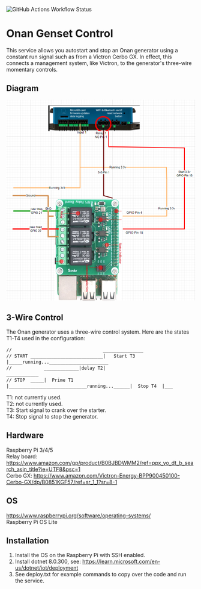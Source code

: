 ![GitHub Actions Workflow Status](https://img.shields.io/github/actions/workflow/status/bgriggs/onan-genset-control/build.yml)

# Onan Genset Control
This service allows you autostart and stop an Onan generator using a constant run signal such as from a Victron Cerbo GX. In effect, this connects a management system, like Victron, to the generator's three-wire momentary controls.

## Diagram
![alt text](https://github.com/bgriggs/onan-genset-control/blob/main/wiring-diagram.png?raw=true)

## 3-Wire Control
The Onan generator uses a three-wire control system. Here are the states T1-T4 used in the configuration:

```
//                                  _______________
// START ___________________________|   Start T3   |_____running...______________________
//            _____________|delay T2|                                    ____________
// STOP  _____|  Prime T1  |_____________________________running...______|  Stop T4  |___
```

T1: not currently used.<br/>
T2: not currently used.<br/>
T3: Start signal to crank over the starter.<br/>
T4: Stop signal to stop the generator.<br/>

## Hardware
Raspberry Pi 3/4/5<br/>
Relay board: https://www.amazon.com/gp/product/B0BJBDWMM2/ref=ppx_yo_dt_b_search_asin_title?ie=UTF8&psc=1<br/>
Cerbo GX: https://www.amazon.com/Victron-Energy-BPP900450100-Cerbo-GX/dp/B0851KGF57/ref=sr_1_1?sr=8-1<br/>


## OS
https://www.raspberrypi.org/software/operating-systems/ <br/>
Raspberry Pi OS Lite<br/>

## Installation
1. Install the OS on the Raspberry Pi with SSH enabled.
2. Install dotnet 8.0.300, see: https://learn.microsoft.com/en-us/dotnet/iot/deployment		
3. See deploy.txt for example commands to copy over the code and run the service.